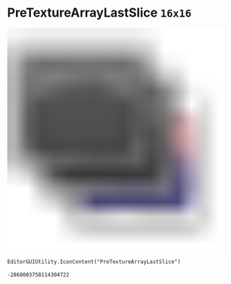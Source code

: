# PreTextureArrayLastSlice `16x16`
<img src="/img/PreTextureArrayLastSlice.png" width=512 height=512>

``` CSharp
EditorGUIUtility.IconContent("PreTextureArrayLastSlice")
```
```
-2860003758114304722
```
